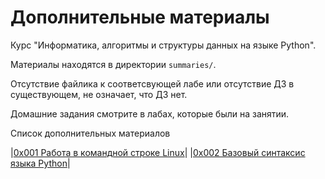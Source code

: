 # Дополнительные материалы
Курс "Информатика, алгоритмы и структуры данных на языке Python".

Материалы находятся в директории `summaries/`.

Отсутствие файлика к соответсвующей лабе или отсутствие ДЗ в существующем, не означает, что ДЗ нет.

Домашние задания смотрите в лабах, которые были на занятии.

Список дополнительных материалов

|[0x001 Работа в командной строке Linux](https://github.com/stepanzh/info_labs_notes/blob/master/summaries/sum01.md)|
|[0x002 Базовый синтаксис языка Python](https://github.com/stepanzh/info_labs_notes/blob/master/summaries/sum02.md)|
